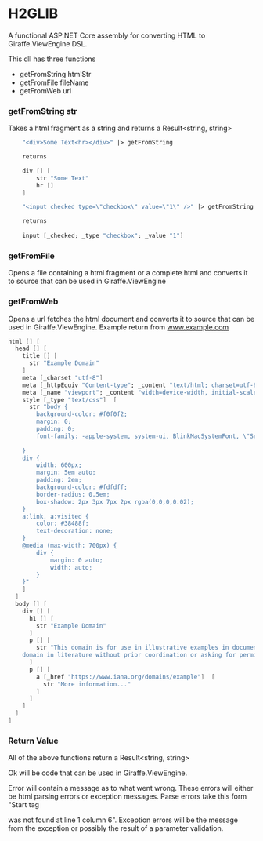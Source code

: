 # H2GLIB
A functional ASP.NET Core assembly for converting HTML to Giraffe.ViewEngine DSL.

This dll has three functions

- getFromString htmlStr
- getFromFile fileName
- getFromWeb url

### getFromString str
Takes a html fragment as a string and returns a Result<string, string>

```fsharp
    "<div>Some Text<hr></div>" |> getFromString

    returns

    div [] [
        str "Some Text"
        hr []
    ]

    "<input checked type=\"checkbox\" value=\"1\" />" |> getFromString

    returns
    
    input [_checked; _type "checkbox"; _value "1"]
```

### getFromFile
Opens a file containing a html fragment or a complete html and converts it to source that can be used in Giraffe.ViewEngine

### getFromWeb
Opens a url fetches the  html document and converts it to source that can be used in Giraffe.ViewEngine. Example return from www.example.com

```fsharp
html [] [
  head [] [
    title [] [
      str "Example Domain"
    ]
    meta [_charset "utf-8"]
    meta [_httpEquiv "Content-type"; _content "text/html; charset=utf-8"]
    meta [_name "viewport"; _content "width=device-width, initial-scale=1"]
    style [_type "text/css"]  [
      str "body {
        background-color: #f0f0f2;
        margin: 0;
        padding: 0;
        font-family: -apple-system, system-ui, BlinkMacSystemFont, \"Segoe UI\", \"Open Sans\", \"Helvetica Neue\", Helvetica, Arial, sans-serif;
        
    }
    div {
        width: 600px;
        margin: 5em auto;
        padding: 2em;
        background-color: #fdfdff;
        border-radius: 0.5em;
        box-shadow: 2px 3px 7px 2px rgba(0,0,0,0.02);
    }
    a:link, a:visited {
        color: #38488f;
        text-decoration: none;
    }
    @media (max-width: 700px) {
        div {
            margin: 0 auto;
            width: auto;
        }
    }"
    ]
  ]
  body [] [
    div [] [
      h1 [] [
        str "Example Domain"
      ]
      p [] [
        str "This domain is for use in illustrative examples in documents. You may use this
    domain in literature without prior coordination or asking for permission."
      ]
      p [] [
        a [_href "https://www.iana.org/domains/example"]  [
          str "More information..."
        ]
      ]
    ]
  ]
]
```

### Return Value
All of the above functions return a Result<string, string> 
 
Ok will be code that can be used in Giraffe.ViewEngine. 

Error will contain a message as to what went wrong. These errors will either be html parsing errors or exception messages. Parse errors take this form "Start tag <div> was not found at line 1 column 6". Exception errors will be the message from the exception or possibly the result of a parameter validation.
